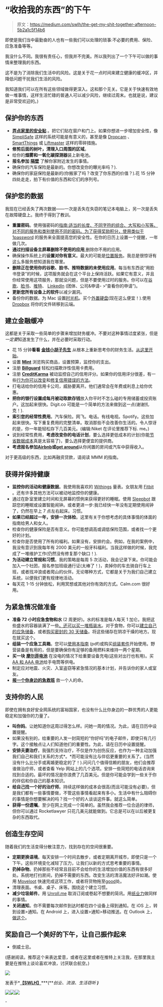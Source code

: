# “收拾我的东西”的下午

> 原文：<https://medium.com/swlh/the-get-my-shit-together-afternoon-5b2a1c5f14b6>

即使是我们当中最勤奋的人也有一些我们可以处理的琐事:不必要的费用、保险、应急准备等等。

我没什么不同。我很有责任心，但我并不完美。所以我列出了一个下午可以做的事情来整理我的东西。

这不是为了消除我们生活中的风险。这是关于花一点时间来建立健康的缓冲区，并降低问题干扰我们生活的风险。

我知道我们可以在所有这些领域做得更深入。这和那个无关。它是关于快速有效地做一堆事情，这样生活忙碌的普通人可以减少风险，继续过周末。也就是说，建议是非常受欢迎的。)

## 保护你的东西

*   [**弄点家里的安全贴**](http://smile.amazon.com/Burglar-Security-System-Static-Stickers/dp/B002M4MVG8?sa-no-redirect=1) 。把它们贴在窗户和门上。如果你想进一步增加安全性，像 [SimpliSafe](http://simplisafe.com/) 这样的系统可能是有意义的，甚至是像 [Dropcam](http://dropcam.com) 、 [SmartThings](http://smartthings.com) 或 [Liftmaster](http://smile.amazon.com/LiftMaster-888LM-Security-Upgrades-Previous/dp/B00B8BFG0O?sa-no-redirect=1) 这样的零碎措施。
*   **修剪后面的树叶，清理入口周围的区域**。
*   给你的**烟雾和一氧化碳探测器**装上新电池。
*   **报名参加** [**隔壁**](https://nextdoor.com/) 了解你家附近发生的事情。
*   确保你的汽车保险是最新的。你想改变你的曝光率吗？).
*   确保你的家庭保险是最新的(你搬家了吗？改变了你东西的价值？).花 15 分钟四处走走，拍下有价值的东西和它们的序列号。

## 保护您的数据

我现在已经丢失了两次数据——一次是丢失在失窃的笔记本电脑上，另一次是丢失在故障硬盘上。我终于得到了教训。

*   **重置密码**。使用强密码的[指南:适当的长度、不同字符的组合、大写和小写等。对不同的服务和类别使用不同的密码。为了获得奖励积分，使用类似于](https://strongpasswordgenerator.com/) [1password](https://agilebits.com/onepassword) 的服务来全面提高您的安全性。在你的日历上设置一个提醒，一年做几次。
*   **通过扫描设备主屏幕删除不使用的应用**,删除你不用的应用。
*   确保操作系统上的**设置对你有意义**。最大的可能是[位置服务](https://support.apple.com/en-us/HT203033)。我总是很惊讶有这么多服务想知道我在哪里。
*   **删除正在使用你的谷歌、脸书、推特数据的未使用应用**。每当有东西说“用脸书登录”的时候，这项服务就会在这个平台上保持活跃。如果它有意义，并且你经常使用这项服务，那就没问题，但是不要使用过时的服务。你可以在[谷歌](https://security.google.com/settings/security/permissions)、[脸书](https://www.facebook.com/settings?tab=applications)、[推特](https://twitter.com/settings/applications)、 [LinkedIn](https://www.linkedin.com/settings/) (团体、公司&申请- >“查看你的申请”)。
*   **更新您所有设备上的软件**以减少漏洞。
*   备份你的数据。为 Mac 设置[时光机](https://support.apple.com/en-us/HT201250)。买个[外置硬盘](http://smile.amazon.com/Seagate-Expansion-Desktop-External-STEB5000100/dp/B00TKFEEBW/ref=sr_1_3?s=pc&ie=UTF8&qid=1443989159&sr=1-3&keywords=external+hard+drive)(现在这么便宜！).使用 [Dropbox](http://dropbox.com) 将你的文件转移到云端。

## 建立金融缓冲

这都是关于采取一些简单的步骤来增加财务缓冲。不要对这种事情过度紧张，但是*一定要*知道发生了什么，并在必要时采取行动。

*   花 15 分钟**看看** [**金钱小胡子先生**](http://www.mrmoneymustache.com/) 从根本上重新思考你的财务生活。[从这里开始](http://www.mrmoneymustache.com/2013/02/22/getting-rich-from-zero-to-hero-in-one-blog-post/)。
*   设置 [**Mint**](http://mint.com) 浏览购买商品，设置预算，监控你的支出。
*   注册 [**Billguard**](http://billguard.com) 轻松扫描欺诈性信用卡费用。
*   注册 [**CreditKarma**](http://creditkarma.com) 被动监控自己的信用评分。如果你的信用评分很差，有一些[行为你可以改变](http://www.myfico.com/crediteducation/improveyourscore.aspx)和[修复信用错误的方法](https://www.creditkarma.com/article/dispute-credit-report-errors)。
*   打电话给你的信用卡公司，威胁要离开。他们通常会在年费或利息上给你优惠。
*   **把你的银行设置成每月被动取款存钱**放入你平时不怎么碰的专用储蓄或投资账户。这加起来很快。Digit.co 可能是一个简单的方法来做到这一点(谢谢扎克！).
*   **索引您的经常性费用**。汽车保险。网飞。电话。有线电视。Spotify。这些加起来很快。写下重复费用的完整清单。取消那些不会改善你生活的。令人惊讶的是，你一年能轻松存下几百美元。(编辑:Niket 在评论里推荐下标. me。)
*   说到经常性费用，**考虑改变你的电话计划**，要么选择更低成本的计划(你能[节省数据成本](http://www.pcadvisor.co.uk/how-to/apple/how-minimise-data-used-on-iphone-image-3508626/)真是太容易了)，要么选择更便宜的提供商。
*   **考虑报名参加**[**Airbnb**](http://airbnb.com)**或**[**get around**](http://getaround.com)从你闲置的房间或汽车中获得收入。

对于更高级的东西，比如再融资贷款，请阅读 MMM 的指南。

## 获得并保持健康

*   **监控你的活动和健康数据**。我使用我喜欢的 [Withings](http://withings.com) 量表。女朋友用 [Fitbit](http://fitbit.com) 。还有许多其他方法可以被动地监控你的健康。
*   通过在卧室里建立时间和无屏幕的惯例来获得更好的睡眠。使用 [Sleepbot](https://mysleepbot.com/) 跟踪您的睡眠或设置智能闹钟。或者更进一步:我已经快一年没有定期使用闹钟了，仍然在早上 7 点左右起床。习惯。
*   **如果已经超过一年，安排一次体检**。这里有关于你想考虑的具体事情的体面的指南给男人和女人。
*   检查你的健康保险是否有意义。你可能想调高或调低保险范围，或者找一个更好的计划。
*   检查你是否使用了所有的福利。如果没有，安排约会。例如，在我的案例中，我没有意识到我每年有 2000 美元的一般牙科福利。当我这样做的时候，我完成了一堆维护工作(仍然没有修复那个缺口！).
*   **为活动建立常规和习惯**。我的策略是每周 5 次活动，我会记录下来。你可能会加入一个社团，报名参加班级通行证(太棒了！)，卖掉你的车去骑自行车上班，或者找冲浪或者爬山的伙伴。无论哪种方式，它都是关于为我们自己建立系统，以便我们更有规律地活动。
*   每天花 1-15 分钟放松，利用冥想或其他对你有效的方式。Calm.com 很好用。

## 为紧急情况做准备

*   **准备 72 小时应急食物和水** (2 周更好)。水的标准是每人每天 1 加仑。我把这些盛水的容器装满了一些[。还可以买一堆](http://www.rei.com/product/777828/reliance-jumbo-tainer-water-container-7-gal)[瓶装水](http://smile.amazon.com/gp/product/B00COR1HHW/ref=pd_lpo_sbs_dp_ss_1?pf_rd_p=1944687702&pf_rd_s=lpo-top-stripe-1&pf_rd_t=201&pf_rd_i=B000GD653C&pf_rd_m=ATVPDKIKX0DER&pf_rd_r=0MKJEWEX3VK3DGE47NA9)。对于食物，你可以[建立自己的应急储备](http://www.realsimple.com/food-recipes/shopping-storing/emergency-foods)，或者[购买密封的 30 天储备](http://smile.amazon.com/Augason-Farms-Emergency-Disaster-Storage/dp/B00IW1NQDC)。将这些储存在阴凉干燥的地方。现在就买这个。
*   **组装一个应急工具箱**。您可以[使用本指南](http://www.fema.gov/media-library-data/1390846764394-dc08e309debe561d866b05ac84daf1ee/checklist_2014.pdf) (pdf)或购买[组装套件](http://smile.amazon.com/Emergency-Preparedness-Earthquake-Hurricane-Evacuations/dp/B000MT6D8C?sa-no-redirect=1)开始使用。野营装备是有用的，但是要确保你有足够的备用燃料来维持一两个星期。
*   **买一块** [**摩尔菲电池**](http://smile.amazon.com/mophie-powerstation-4-000mAh-Black/dp/B007GVYX7W?sa-no-redirect=1) 在没电的情况下给重要设备充电(这些对出行也有用)。买 [AA 和 AAA 电池](http://smile.amazon.com/gp/product/B004QMXX4S)给手电筒等供电。
*   制定应对地震、火灾、入室盗窃等紧急情况的基本计划，并告诉你的家人或室友。
*   [**报一个你身边的急救班**](http://www.redcross.org/take-a-class) 救一个人的命。

## 支持你的人民

即使在拥有良好安全网系统的富裕国家，也没有什么比你身边的一群优秀的人更能稳定和加强你的力量了。

*   **叫你妈**。让她知道你这周过得怎么样。问她一周的情况。为此，请在日历中设置提醒。
*   如果没有别的，给重要的人发一封简短的“你好吗”的电子邮件，即使只有几行字。这个接触点让人们知道他们的重要性。为此，请在日历中设置提醒。
*   **安排夫妻治疗**。我强烈支持治疗，不仅是作为创伤反应，也作为一种主动加强我们自己和我们关系的方式*。*而可能没有比与伴侣更重要的关系了。(当然没有什么比分手或离婚更稳定的了！).问问几个值得信赖的朋友，他们会推荐谁做治疗师，或者查看 Yelp 网站上的几个选项。安排一些简短的电话咨询来找到合适的。最坏的情况是你浪费了几百美元。但是你可能会学到一些关于你的伴侣和你自己的基本知识。
*   **给自己找一个好的治疗师**。持续这样做的成本会很高(而且可能没有必要)，但是我们都有一些事情要做，不管这些事情看起来有多小。生活中有什么阻碍你的事情是你想要解决的吗？找一个好的人谈谈这件事。就这么简单。
*   **获得一份遗嘱**。至少在网上完成一个简单的。虽然我会推荐一位合适的律师，但你可以通过 Rocketlawyer 只花几美元就能做到。它总是可以在以后被更复杂的东西取代。

## 创造生存空间

随着我们的生活变得分散注意力，找到存在的空间很重要。

*   **定期更换语境**。每天安排一个时间去散步，或者定期离开城市，即使只是一个下午。这些环境变化减轻了压力，让我们以新的方式思考重要的事情。
*   **扔掉杂物**。扔掉那些不经常且目前不会给你的生活增加价值的东西有很多好处。系统地打扫房间，扔掉不需要的东西。改变生活的清洁魔法好评如潮。使用 [Moveloot](http://moveloot.com) 快速完成这项工作，或者将货物拖至[good](http://goodwill.com)处。
*   清理表面。书桌、桌子、床等。围绕这个建立习惯。
*   **减少垃圾邮件**。用 [Unroll.me](http://unroll.me) 取消订阅或卷起不想要的简讯。用[纸业力](https://www.paperkarma.com/)做同样的事情。
*   **关闭通知**。你不需要每次邮件到达时都在四个设备上得到通知。在 iOS 上，转到设置>通知。在 Android 上，进入设置>通知>移动推送。在 Outlook 上，[做这个](https://www.google.com/webhp?sourceid=chrome-instant&ion=1&espv=2&ie=UTF-8#q=outlook%20turn%20off%20notifications)。

## 奖励自己一个美好的下午，让自己振作起来

*   倒威士忌。

(感谢阅读。推荐这个来表达爱意，或者在这里或者在推特上关注我，在那里我主要是在推特上谈论喜欢冲浪，讨厌联合航空。)

![](img/c1192ebad88d6b1fc6ae1d6a2bc61154.png)

发表于*[**【SWLH】**](https://medium.com/swlh)***(****创业、流浪、生活窃听* ***)****

*[![](img/de26c089e79a3a2a25d2b750ff6db50f.png)](http://supply.us9.list-manage.com/subscribe?u=310af6eb2240d299c7032ef6c&id=d28d8861ad)**[![](img/f47a578114e0a96bdfabc3a5400688d5.png)](https://medium.com/swlh)**[![](img/c1351daa9c4f0c8ac516addb60c82f6b.png)](https://twitter.com/swlh_)*

*-*